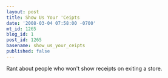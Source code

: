 ```yaml
---
layout: post
title: Show Us Your 'Ceipts
date: '2008-03-04 07:58:00 -0700'
mt_id: 1265
blog_id: 1
post_id: 1265
basename: show_us_your_ceipts
published: false
---
```

Rant about people who won't show receipts on exiting a store.
